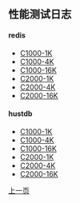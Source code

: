 性能测试日志
--

#### redis ####

* [C1000-1K](redis/C1000_1K.md)
* [C1000-4K](redis/C1000_4K.md)
* [C1000-16K](redis/C1000_16K.md)
* [C2000-1K](redis/C2000_1K.md)
* [C2000-4K](redis/C2000_4K.md)
* [C2000-16K](redis/C2000_16K.md)

#### hustdb ####

* [C1000-1K](hustdb/C1000_1K.md)
* [C1000-4K](hustdb/C1000_4K.md)
* [C1000-16K](hustdb/C1000_16K.md)
* [C2000-1K](hustdb/C2000_1K.md)
* [C2000-4K](hustdb/C2000_4K.md)
* [C2000-16K](hustdb/C2000_16K.md)

[上一页](../README_ZH.md)